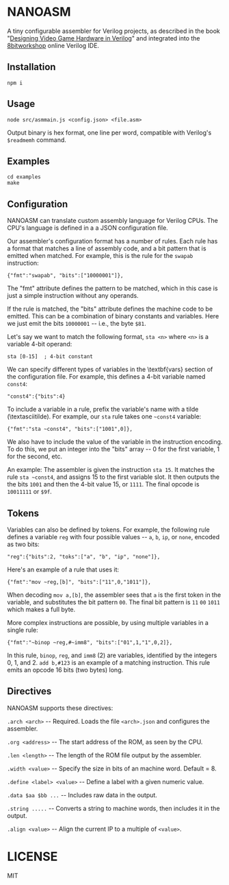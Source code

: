 # NANOASM

A tiny configurable assembler for Verilog projects, as described in the book "[Designing Video Game Hardware in Verilog](https://www.amazon.com/gp/product/1728619440/ref=as_li_tl?ie=UTF8&camp=1789&creative=9325&creativeASIN=1728619440&linkCode=as2&tag=pzp-20&linkId=c149f6365c0a676065eb6d7c5f8dd6ae)" and integrated into the [8bitworkshop](https://8bitworkshop.com/) online Verilog IDE.

## Installation

    npm i

## Usage

    node src/asmmain.js <config.json> <file.asm>

Output binary is hex format, one line per word, compatible with Verilog's
`$readmemh` command.

## Examples

    cd examples
    make

## Configuration

NANOASM can translate custom assembly language for Verilog CPUs.
The CPU's language is defined in a a JSON configuration file.

Our assembler's configuration format has a number of rules.
Each rule has a format that matches a line of assembly code, and a bit pattern that is emitted when matched.
For example, this is the rule for the `swapab` instruction:

    {"fmt":"swapab", "bits":["10000001"]},

The "fmt" attribute defines the pattern to be matched, which in this case is just a simple instruction without any operands.

If the rule is matched, the "bits" attribute defines the machine code to be emitted.
This can be a combination of binary constants and variables.
Here we just emit the bits `10000001` -- i.e., the byte `$81`.

Let's say we want to match the following format, `sta <n>` where `<n>` is a variable 4-bit operand:

	sta [0-15]	; 4-bit constant

We can specify different types of variables in the \textbf{vars} section of the configuration file.
For example, this defines a 4-bit variable named `const4`:

    "const4":{"bits":4}

To include a variable in a rule, prefix the variable's name with a tilde (\textasciitilde).
For example, our `sta` rule takes one `~const4` variable:

    {"fmt":"sta ~const4", "bits":["1001",0]},

We also have to include the value of the variable in the instruction encoding.
To do this, we put an integer into the "bits" array -- 0 for the first variable, 1 for the second, etc.

An example: The assembler is given the instruction `sta 15`.
It matches the rule `sta ~const4`, and assigns 15 to the first variable slot.
It then outputs the the bits `1001` and then the 4-bit value 15, or `1111`.
The final opcode is `10011111` or `$9f`.

## Tokens

Variables can also be defined by tokens.
For example, the following rule defines a variable `reg` with four possible values -- `a`, `b`, `ip`, or `none`, encoded as two bits:

    "reg":{"bits":2, "toks":["a", "b", "ip", "none"]},

Here's an example of a rule that uses it:

    {"fmt":"mov ~reg,[b]", "bits":["11",0,"1011"]},

When decoding `mov a,[b]`, the assembler sees that `a` is the first token in the variable, and substitutes the bit pattern `00`.
The final bit pattern is `11` `00` `1011` which makes a full byte.

More complex instructions are possible, by using multiple variables in a single rule:

    {"fmt":"~binop ~reg,#~imm8", "bits":["01",1,"1",0,2]},

In this rule, `binop`, `reg`, and `imm8` (2) are variables, identified by the integers 0, 1, and 2.
`add b,#123` is an example of a matching instruction.
This rule emits an opcode 16 bits (two bytes) long.

## Directives

NANOASM supports these directives:

`.arch <arch>` -- Required. Loads the file `<arch>.json` and configures the assembler.

`.org <address>` -- The start address of the ROM, as seen by the CPU.

`.len <length>` -- The length of the ROM file output by the assembler.

`.width <value>` -- Specify the size in bits of an machine word. Default = 8.

`.define <label> <value>` -- Define a label with a given numeric value.

`.data $aa $bb ...` -- Includes raw data in the output.

`.string .....` -- Converts a string to machine words, then includes it in the output.

`.align <value>` -- Align the current IP to a multiple of `<value>`.

# LICENSE

MIT
